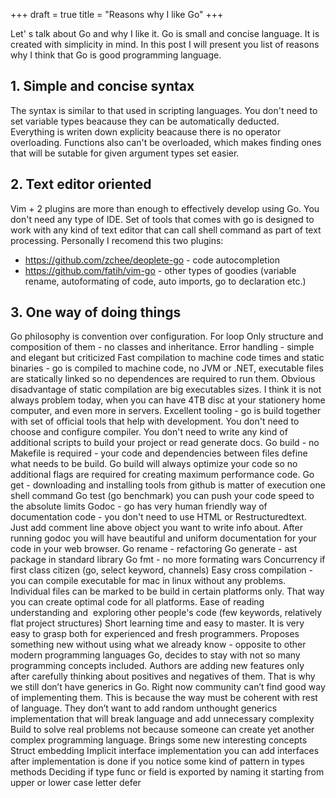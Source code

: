 +++
draft = true
title = "Reasons why I like Go"
+++

Let' s talk about Go and why I like it. Go is small and concise language. It is
created with simplicity in mind. In this post I will present you list of reasons
why I think that Go is good programming language.

<!--more-->

## 1. Simple and concise syntax

The syntax is similar to that used in scripting languages. You don't need to set
variable types beacause they can be automatically deducted. Everything is writen
down explicity beacause there is no operator overloading. Functions also can't
be overloaded, which makes finding ones that will be sutable for given argument
types set easier.

## 2. Text editor oriented
Vim + 2 plugins are more than enough to effectively develop using Go.
You don't need any type of IDE. Set of tools that comes with go is designed
to work with any kind of text editor that can call shell command as part of text
processing. Personally I recomend this two plugins:

- https://github.com/zchee/deoplete-go - code autocompletion
- https://github.com/fatih/vim-go - other types of goodies (variable rename,
    autoformating of code, auto imports, go to declaration etc.)

## 3. One way of doing things
Go philosophy is convention over configuration. 
For loop
Only structure and composition of them - no classes and inheritance.
Error handling - simple and elegant but criticized
Fast compilation to machine code times and static binaries - go is compiled to machine code, no JVM or .NET, executable files are statically linked so no dependences are required to run them. Obvious disadvantage of static compilation are big executables sizes. I think it is not always problem today, when you can have 4TB disc at your stationery home computer, and even more in servers.
Excellent tooling - go is build together with set of official tools that help with development. You don't need to choose and configure compiler. You don't need to write any kind of additional scripts to build your project or read generate docs.
Go build - no Makefile is required - your code and dependencies between files define what needs to be build. Go build will always optimize your code so no additional flags are required for creating maximum performance code.
Go get - downloading and installing tools from github is matter of execution one shell command
Go test (go benchmark) you can push your code speed to the absolute limits
Godoc - go has very human friendly way of documentation code - you don't need to use HTML or Restructuredtext. Just add comment line above object you want to write info about. After running godoc you will have beautiful and uniform documentation for your code in your web browser.
Go rename - refactoring
Go generate - ast package in standard library
Go fmt - no more formating wars
Concurrency if first class citizen (go, select keyword, channels)
Easy cross compilation - you can compile executable for mac in linux without any problems. Individual files can be marked to be build in certain platforms only. That way you can create optimal code for all platforms.
Ease of reading understanding and  exploring other people's code (few keywords, relatively flat project structures)
Short learning time and easy to master. It is very easy to grasp both for experienced and fresh programmers.
Proposes something new without using what we already know - opposite to other modern programming languages Go, decides to stay with not so many programming concepts included. Authors are adding new features only after carefully thinking about positives and negatives of them. That is why we still don’t have generics in Go. Right now community can’t find good way of implementing them. This is because the way must be coherent with rest of language. They don’t want to add random unthought generics implementation that will break language and add unnecessary complexity
Build to solve real problems not because someone can create yet another complex programming language.
Brings some new interesting concepts
Struct embedding
Implicit interface implementation you can add interfaces after implementation is done if you notice some kind of pattern in types methods
Deciding if type func or field is exported by naming it starting from upper or lower case letter
defer
